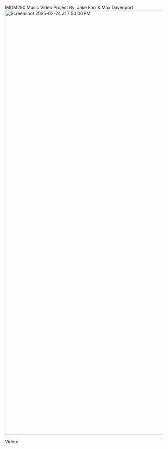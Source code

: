 IMDM290 Music Video Project
By: Jake Farr & Max Davenport
<img width="1355" alt="Screenshot 2025-02-24 at 7 50 06 PM" src="https://github.com/user-attachments/assets/856d900b-d19a-4d1e-aa87-55170643ca57" />

Video:

